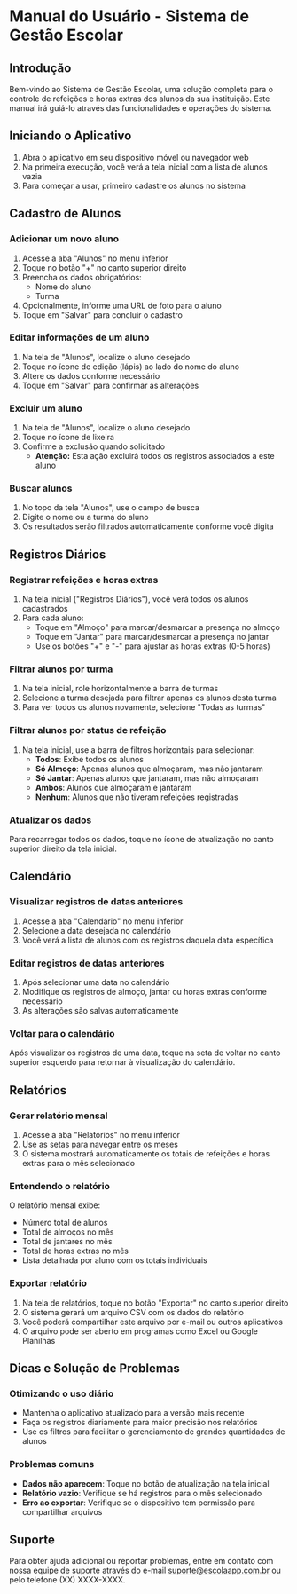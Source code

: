 # Manual do Usuário - Sistema de Gestão Escolar

## Introdução

Bem-vindo ao Sistema de Gestão Escolar, uma solução completa para o controle de refeições e horas extras dos alunos da sua instituição. Este manual irá guiá-lo através das funcionalidades e operações do sistema.

## Iniciando o Aplicativo

1. Abra o aplicativo em seu dispositivo móvel ou navegador web
2. Na primeira execução, você verá a tela inicial com a lista de alunos vazia
3. Para começar a usar, primeiro cadastre os alunos no sistema

## Cadastro de Alunos

### Adicionar um novo aluno

1. Acesse a aba "Alunos" no menu inferior
2. Toque no botão "+" no canto superior direito
3. Preencha os dados obrigatórios:
   - Nome do aluno
   - Turma
4. Opcionalmente, informe uma URL de foto para o aluno
5. Toque em "Salvar" para concluir o cadastro

### Editar informações de um aluno

1. Na tela de "Alunos", localize o aluno desejado
2. Toque no ícone de edição (lápis) ao lado do nome do aluno
3. Altere os dados conforme necessário
4. Toque em "Salvar" para confirmar as alterações

### Excluir um aluno

1. Na tela de "Alunos", localize o aluno desejado
2. Toque no ícone de lixeira
3. Confirme a exclusão quando solicitado
   - **Atenção:** Esta ação excluirá todos os registros associados a este aluno

### Buscar alunos

1. No topo da tela "Alunos", use o campo de busca
2. Digite o nome ou a turma do aluno
3. Os resultados serão filtrados automaticamente conforme você digita

## Registros Diários

### Registrar refeições e horas extras

1. Na tela inicial ("Registros Diários"), você verá todos os alunos cadastrados
2. Para cada aluno:
   - Toque em "Almoço" para marcar/desmarcar a presença no almoço
   - Toque em "Jantar" para marcar/desmarcar a presença no jantar
   - Use os botões "+" e "-" para ajustar as horas extras (0-5 horas)

### Filtrar alunos por turma

1. Na tela inicial, role horizontalmente a barra de turmas
2. Selecione a turma desejada para filtrar apenas os alunos desta turma
3. Para ver todos os alunos novamente, selecione "Todas as turmas"

### Filtrar alunos por status de refeição

1. Na tela inicial, use a barra de filtros horizontais para selecionar:
   - **Todos**: Exibe todos os alunos
   - **Só Almoço**: Apenas alunos que almoçaram, mas não jantaram
   - **Só Jantar**: Apenas alunos que jantaram, mas não almoçaram
   - **Ambos**: Alunos que almoçaram e jantaram
   - **Nenhum**: Alunos que não tiveram refeições registradas

### Atualizar os dados

Para recarregar todos os dados, toque no ícone de atualização no canto superior direito da tela inicial.

## Calendário

### Visualizar registros de datas anteriores

1. Acesse a aba "Calendário" no menu inferior
2. Selecione a data desejada no calendário
3. Você verá a lista de alunos com os registros daquela data específica

### Editar registros de datas anteriores

1. Após selecionar uma data no calendário
2. Modifique os registros de almoço, jantar ou horas extras conforme necessário
3. As alterações são salvas automaticamente

### Voltar para o calendário

Após visualizar os registros de uma data, toque na seta de voltar no canto superior esquerdo para retornar à visualização do calendário.

## Relatórios

### Gerar relatório mensal

1. Acesse a aba "Relatórios" no menu inferior
2. Use as setas para navegar entre os meses
3. O sistema mostrará automaticamente os totais de refeições e horas extras para o mês selecionado

### Entendendo o relatório

O relatório mensal exibe:
- Número total de alunos
- Total de almoços no mês
- Total de jantares no mês
- Total de horas extras no mês
- Lista detalhada por aluno com os totais individuais

### Exportar relatório

1. Na tela de relatórios, toque no botão "Exportar" no canto superior direito
2. O sistema gerará um arquivo CSV com os dados do relatório
3. Você poderá compartilhar este arquivo por e-mail ou outros aplicativos
4. O arquivo pode ser aberto em programas como Excel ou Google Planilhas

## Dicas e Solução de Problemas

### Otimizando o uso diário

- Mantenha o aplicativo atualizado para a versão mais recente
- Faça os registros diariamente para maior precisão nos relatórios
- Use os filtros para facilitar o gerenciamento de grandes quantidades de alunos

### Problemas comuns

- **Dados não aparecem**: Toque no botão de atualização na tela inicial
- **Relatório vazio**: Verifique se há registros para o mês selecionado
- **Erro ao exportar**: Verifique se o dispositivo tem permissão para compartilhar arquivos

## Suporte

Para obter ajuda adicional ou reportar problemas, entre em contato com nossa equipe de suporte através do e-mail suporte@escolaapp.com.br ou pelo telefone (XX) XXXX-XXXX.